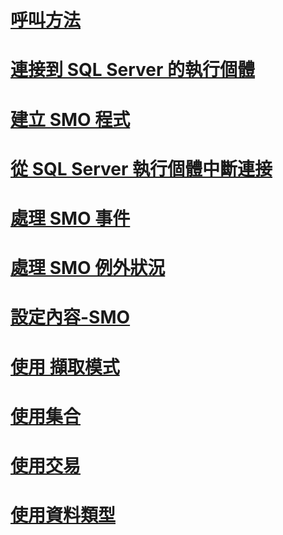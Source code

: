 # [呼叫方法](calling-methods.md)
# [連接到 SQL Server 的執行個體](connecting-to-an-instance-of-sql-server.md)
# [建立 SMO 程式](creating-smo-programs.md)
# [從 SQL Server 執行個體中斷連接](disconnecting-from-an-instance-of-sql-server.md)
# [處理 SMO 事件](handling-smo-events.md)
# [處理 SMO 例外狀況](handling-smo-exceptions.md)
# [設定內容-SMO](setting-properties-smo.md)
# [使用 擷取模式](using-capture-mode.md)
# [使用集合](using-collections.md)
# [使用交易](using-transactions.md)
# [使用資料類型](working-with-data-types.md)
